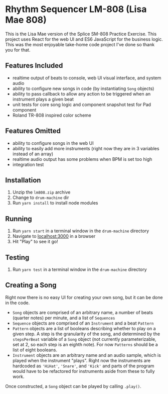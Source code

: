 # Rhythm Sequencer LM-808 (Lisa Mae 808)

This is the Lisa Mae version of the Splice SM-808 Practice Exercise. This project uses React for the web UI and ES6 JavaScript for the business logic. This was the most enjoyable take-home code project I've done so thank you for that.

## Features Included

* realtime output of beats to console, web UI visual interface, and system audio
* ability to configure new songs in code (by instantiating `Song` objects)
* ability to pass callback to allow any action to be triggered when an instrument plays a given beat
* unit tests for core song logic and component snapshot test for Pad component
* Roland TR-808 inspired color scheme

## Features Omitted

* ability to configure songs in the web UI
* ability to easily add more instruments (right now they are in 3 variables instead of an array)
* realtime audio output has some problems when BPM is set too high
* integration test

## Installation

1. Unzip the `lm808.zip` archive
1. Change to `drum-machine` dir
1. Run `yarn install` to install node modules

## Running

1. Run `yarn start` in a terminal window in the `drum-machine` directory
1. Navigate to [localhost:3000](http://localhost:3000) in a browser
1. Hit "Play" to see it go!

## Testing

1. Run `yarn test` in a terminal window in the `drum-machine` directory

## Creating a Song

Right now there is no easy UI for creating your own song, but it can be done in the code.

* `Song` objects are comprised of an arbitrary name, a number of beats (quarter notes) per minute, and a list of `Sequences`
* `Sequence` objects are comprised of an `Instrument` and a beat `Pattern`
* `Pattern` objects are a list of booleans describing whether to play on a given step. A step is the granularity of the song, and determined by the `stepsPerBeat` variable of a `Song` object (not currently parameterizable, set at 2, so each step is an eighth note). For now `Patterns` should be a list of eight booleans.
* `Instrument` objects are an arbitrary name and an audio sample, which is played when the instrument "plays". Right now the instruments are hardcoded as `'HiHat'`, `'Snare'`, and `'Kick'` and parts of the program would have to be refactored for instruments aside from these to fully work.

Once constructed, a `Song` object can be played by calling `.play()`.